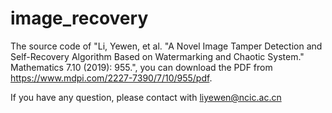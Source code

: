 # image_recovery
The source code of "Li, Yewen, et al. "A Novel Image Tamper Detection and Self-Recovery Algorithm Based on Watermarking and Chaotic System." Mathematics 7.10 (2019): 955.", you can download the PDF from https://www.mdpi.com/2227-7390/7/10/955/pdf.

If you have any question, please contact with liyewen@ncic.ac.cn
